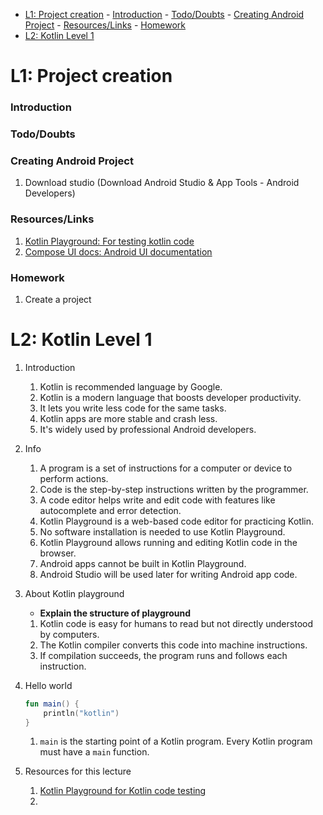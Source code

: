 - [L1: Project creation](#l1-project-creation)
        - [Introduction](#introduction)
        - [Todo/Doubts](#tododoubts)
        - [Creating Android Project](#creating-android-project)
        - [Resources/Links](#resourceslinks)
        - [Homework](#homework)
- [L2: Kotlin Level 1](#l2-kotlin-level-1)

# L1: Project creation

### Introduction


### Todo/Doubts

### Creating Android Project
1. Download studio (Download Android Studio & App Tools - Android Developers)

### Resources/Links
1. [Kotlin Playground: For testing kotlin code](https://play.kotlinlang.org/)
2. [Compose UI docs: Android UI documentation](https://developer.android.com/develop/ui/compose/documentation)


### Homework
1. Create a project


# L2: Kotlin Level 1
1. Introduction
    1. Kotlin is recommended language by Google. 
    2. Kotlin is a modern language that boosts developer productivity.
    3. It lets you write less code for the same tasks.
    4. Kotlin apps are more stable and crash less.
    5. It's widely used by professional Android developers.
2. Info
    1. A program is a set of instructions for a computer or device to perform actions.
    2. Code is the step-by-step instructions written by the programmer.
    3. A code editor helps write and edit code with features like autocomplete and error detection.
    4. Kotlin Playground is a web-based code editor for practicing Kotlin.
    5. No software installation is needed to use Kotlin Playground.
    6. Kotlin Playground allows running and editing Kotlin code in the browser.
    7. Android apps cannot be built in Kotlin Playground.
    8. Android Studio will be used later for writing Android app code.
3. About Kotlin playground
    - **Explain the structure of playground** 
    1. Kotlin code is easy for humans to read but not directly understood by computers.
    2. The Kotlin compiler converts this code into machine instructions.
    3. If compilation succeeds, the program runs and follows each instruction.
4. Hello world  
    ```kotlin
    fun main() {
        println("kotlin")
    } 
    ```
    1. `main` is the starting point of a Kotlin program. Every Kotlin program must have a `main` function.

5. Resources for this lecture
    1. [Kotlin Playground for Kotlin code testing](https://play.kotlinlang.org/)
    2. 